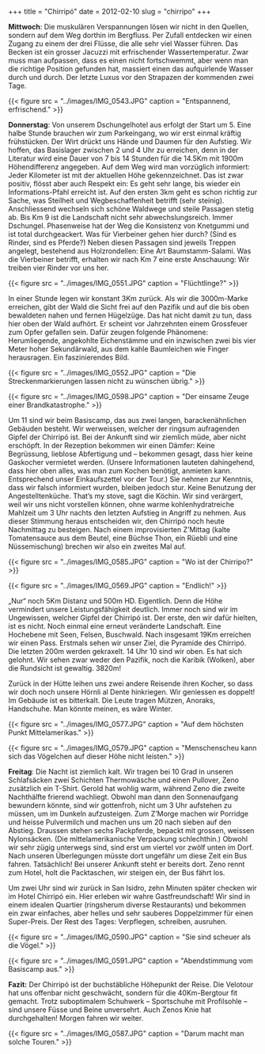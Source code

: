 +++
title = "Chirripó"
date = 2012-02-10
slug = "chirripo"
+++

**Mittwoch**: Die muskulären Verspannungen lösen wir nicht in den
Quellen, sondern auf dem Weg dorthin im Bergfluss. Per Zufall entdecken
wir einen Zugang zu einem der drei Flüsse, die alle sehr viel Wasser
führen. Das Becken ist ein grosser Jacuzzi mit erfrischender
Wassertemperatur. Zwar muss man aufpassen, dass es einen nicht
fortschwemmt, aber wenn man die richtige Position gefunden hat, massiert
einen das aufquirlende Wasser durch und durch. Der letzte Luxus vor den
Strapazen der kommenden zwei Tage.  

{{< figure src = "../images/IMG_0543.JPG" caption = "Entspannend, erfrischend." >}}

**Donnerstag**: Von unserem Dschungelhotel aus erfolgt der Start um 5.
Eine halbe Stunde brauchen wir zum Parkeingang, wo wir erst einmal
kräftig frühstücken. Der Wirt drückt uns Hände und Daumen für den
Aufstieg. Wir hoffen, das Basislager zwischen 2 und 4 Uhr zu erreichen,
denn in der Literatur wird eine Dauer von 7 bis 14 Stunden für die
14.5Km mit 1900m Höhendifferenz angegeben. Auf dem Weg wird man
vorzüglich informiert: Jeder Kilometer ist mit der aktuellen Höhe
gekennzeichnet. Das ist zwar positiv, flösst aber auch Respekt ein: Es
geht sehr lange, bis wieder ein Informations-Pfahl erreicht ist. Auf den
ersten 3km geht es schon richtig zur Sache, was Steilheit und
Wegbeschaffenheit betrifft (sehr steinig). Anschliessend wechseln sich
schöne Waldwege und steile Passagen stetig ab. Bis Km 9 ist die
Landschaft nicht sehr abwechslungsreich. Immer Dschungel. Phasenweise
hat der Weg die Konsistenz von Knetgummi und ist total durchgeackert.
Was für Vierbeiner gehen hier durch? (Sind es Rinder, sind es Pferde?)
Neben diesen Passagen sind jeweils Treppen angelegt, bestehend aus
Holzrondellen: Eine Art Baumstamm-Salami. Was die Vierbeiner betrifft,
erhalten wir nach Km 7 eine erste Anschauung: Wir treiben vier Rinder
vor uns her.  

{{< figure src = "../images/IMG_0551.JPG" caption = "Flüchtlinge?" >}}

In einer Stunde legen wir konstant 3Km zurück. Als wir die 3000m-Marke
erreichen, gibt der Wald die Sicht frei auf den Pazifik und auf die bis
oben bewaldeten nahen und fernen Hügelzüge. Das hat nicht damit zu tun,
dass hier oben der Wald aufhört. Er scheint vor Jahrzehnten einem
Grossfeuer zum Opfer gefallen sein. Dafür zeugen folgende Phänomene:
Herumliegende, angekohlte Eichenstämme und ein inzwischen zwei bis vier
Meter hoher Sekundärwald, aus dem kahle Baumleichen wie Finger
herausragen. Ein faszinierendes Bild.  

{{< figure src = "../images/IMG_0552.JPG" caption = "Die Streckenmarkierungen lassen nicht zu wünschen übrig." >}}

{{< figure src = "../images/IMG_0598.JPG" caption = "Der einsame Zeuge einer Brandkatastrophe." >}}

Um 11 sind wir beim Basiscamp, das aus zwei langen, barackenähnlichen
Gebäuden besteht. Wir werweissen, welcher der ringsum aufragenden Gipfel
der Chirripó ist. Bei der Ankunft sind wir ziemlich müde, aber nicht
erschöpft. In der Rezeption bekommen wir einen Dämfer: Keine Begrüssung,
lieblose Abfertigung und – bekommen gesagt, dass hier keine Gaskocher
vermietet werden. (Unsere Informationen lauteten dahingehend, dass hier
oben alles, was man zum Kochen benötigt, anmieten kann. Entsprechend
unser Einkaufszettel vor der Tour.) Sie nehmen zur Kenntnis, dass wir
falsch informiert wurden, bleiben jedoch stur. Keine Benutzung der
Angestelltenküche. That’s my stove, sagt die Köchin. Wir sind verärgert,
weil wir uns nicht vorstellen können, ohne warme kohlenhydratreiche
Mahlzeit um 3 Uhr nachts den letzten Aufstieg in Angriff zu nehmen. Aus
dieser Stimmung heraus entscheiden wir, den Chirripó noch heute
Nachmittag zu besteigen. Nach einem improvisierten Z’Mittag (kalte
Tomatensauce aus dem Beutel, eine Büchse Thon, ein Rüebli und eine
Nüssemischung) brechen wir also ein zweites Mal auf.  

{{< figure src = "../images/IMG_0585.JPG" caption = "Wo ist der Chirripo?" >}}

{{< figure src = "../images/IMG_0569.JPG" caption = "Endlich!" >}}

„Nur“ noch 5Km Distanz und 500m HD. Eigentlich. Denn die Höhe vermindert
unsere Leistungsfähigkeit deutlich. Immer noch sind wir im Ungewissen,
welcher Gipfel der Chirripó ist. Der erste, den wir dafür hielten, ist
es nicht. Noch einmal eine erneut veränderte Landschaft. Eine Hochebene
mit Seen, Felsen, Buschwald. Nach insgesamt 19Km erreichen wir einen
Pass. Erstmals sehen wir unser Ziel, die Pyramide des Chirripó. Die
letzten 200m werden gekraxelt. 14 Uhr 10 sind wir oben. Es hat sich
gelohnt. Wir sehen zwar weder den Pazifik, noch die Karibik (Wolken),
aber die Rundsicht ist gewaltig. 3820m!

Zurück in der Hütte leihen uns zwei andere Reisende ihren Kocher, so
dass wir doch noch unsere Hörnli al Dente hinkriegen. Wir geniessen es
doppelt! Im Gebäude ist es bitterkalt. Die Leute tragen Mützen, Anoraks,
Handschuhe. Man könnte meinen, es wäre Winter.  

{{< figure src = "../images/IMG_0577.JPG" caption = "Auf dem höchsten Punkt Mittelamerikas." >}}

{{< figure src = "../images/IMG_0579.JPG" caption = "Menschenscheu kann sich das Vögelchen auf dieser Höhe nicht leisten." >}}

**Freitag**: Die Nacht ist ziemlich kalt. Wir tragen bei 10 Grad in
unseren Schlafsäcken zwei Schichten Thermowäsche und einen Pullover,
Zeno zusätzlich ein T-Shirt. Gerold hat wohlig warm, während Zeno die
zweite Nachthälfte frierend wachliegt. Obwohl man dann den Sonnenaufgang
bewundern könnte, sind wir gottenfroh, nicht um 3 Uhr aufstehen zu
müssen, um im Dunkeln aufzusteigen. Zum Z’Morge machen wir Porridge und
heisse Pulvermilch und machen uns um 20 nach sieben auf den Abstieg.
Draussen stehen sechs Packpferde, bepackt mit grossen, weissen
Nylonsäcken. (Die mittelamerikanische Verpackung schlechthin.) Obwohl
wir sehr zügig unterwegs sind, sind erst um viertel vor zwölf unten im
Dorf. Nach unseren Überlegungen müsste dort ungefähr um diese Zeit ein
Bus fahren. Tatsächlich! Bei unserer Ankunft steht er bereits dort. Zeno
rennt zum Hotel, holt die Packtaschen, wir steigen ein, der Bus fährt
los.

Um zwei Uhr sind wir zurück in San Isidro, zehn Minuten später checken
wir im Hotel Chirripó ein. Hier erleben wir wahre Gastfreundschaft! Wir
sind in einem idealen Quartier (ringsherum diverse Restaurants) und
bekommen ein zwar einfaches, aber helles und sehr sauberes Doppelzimmer
für einen Super-Preis. Der Rest des Tages: Verpflegen, schreiben,
ausruhen.  

{{< figure src = "../images/IMG_0590.JPG" caption = "Sie sind scheuer als die Vögel." >}}

{{< figure src = "../images/IMG_0591.JPG" caption = "Abendstimmung vom Basiscamp aus." >}}

**Fazit:** Der Chirripó ist der buchstäbliche Höhepunkt der Reise. Die
Velotour hat uns offenbar nicht geschwächt, sondern für die
40Km-Bergtour fit gemacht. Trotz suboptimalem Schuhwerk – Sportschuhe
mit Profilsohle – sind unsere Füsse und Beine unversehrt. Auch Zenos
Knie hat durchgehalten! Morgen fahren wir weiter.  

{{< figure src = "../images/IMG_0587.JPG" caption = "Darum macht man solche Touren." >}}
